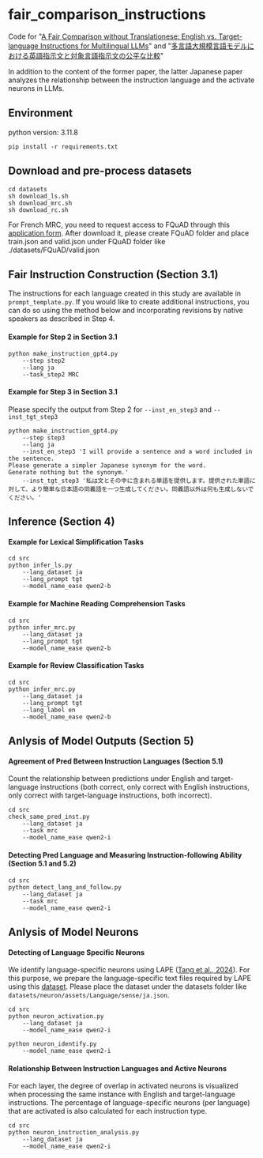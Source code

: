 # fair_comparison_instructions
Code for "[A Fair Comparison without Translationese: English vs. Target-language Instructions for Multilingual LLMs](https://aclanthology.org/2025.naacl-short.55/)" and "[多言語大規模言語モデルにおける英語指示文と対象言語指示文の公平な比較](https://www.anlp.jp/proceedings/annual_meeting/2025/pdf_dir/P7-12.pdf)"

In addition to the content of the former paper, the latter Japanese paper analyzes the relationship between the instruction language and the activate neurons in LLMs.

## Environment

python version: 3.11.8

```
pip install -r requirements.txt
```

## Download and pre-process datasets

```
cd datasets
sh download_ls.sh
sh download_mrc.sh
sh download_rc.sh
```
For French MRC, you need to request access to FQuAD through this [application form](https://fquad.illuin.tech/).
After download it, please create FQuAD folder and place train.json and valid.json under FQuAD folder like ./datasets/FQuAD/valid.json

## Fair Instruction Construction (Section 3.1)
The instructions for each language created in this study are available in `prompt_template.py`.
If you would like to create additional instructions, you can do so using the method below and incorporating revisions by native speakers as described in Step 4.

#### Example for Step 2 in Section 3.1
```
python make_instruction_gpt4.py 
    --step step2 
    --lang ja
    --task_step2 MRC
```

#### Example for Step 3 in Section 3.1
Please specify the output from Step 2 for `--inst_en_step3` and `--inst_tgt_step3` 
```
python make_instruction_gpt4.py 
    --step step3 
    --lang ja 
    --inst_en_step3 'I will provide a sentence and a word included in the sentence.
Please generate a simpler Japanese synonym for the word.
Generate nothing but the synonym.' 
    --inst_tgt_step3 '私は文とその中に含まれる単語を提供します。提供された単語に対して、より簡単な日本語の同義語を一つ生成してください。同義語以外は何も生成しないでください。' 
```

## Inference (Section 4)

#### Example for Lexical Simplification Tasks
```
cd src
python infer_ls.py 
    --lang_dataset ja 
    --lang_prompt tgt 
    --model_name_ease qwen2-b
```

#### Example for Machine Reading Comprehension Tasks
```
cd src
python infer_mrc.py 
    --lang_dataset ja 
    --lang_prompt tgt 
    --model_name_ease qwen2-b
```

#### Example for Review Classification Tasks
```
cd src
python infer_mrc.py 
    --lang_dataset ja 
    --lang_prompt tgt 
    --lang_label en
    --model_name_ease qwen2-b
```


## Anlysis of Model Outputs (Section 5)

#### Agreement of Pred Between Instruction Languages (Section 5.1)
Count the relationship between predictions under English and target-language instructions (both correct, only correct with English instructions, only correct with target-language instructions, both incorrect).
```
cd src
check_same_pred_inst.py
    --lang_dataset ja
    --task mrc
    --model_name_ease qwen2-i
```

#### Detecting Pred Language and Measuring Instruction-following Ability (Section 5.1 and 5.2)
```
cd src
python detect_lang_and_follow.py
    --lang_dataset ja
    --task mrc
    --model_name_ease qwen2-i
```

## Anlysis of Model Neurons

#### Detecting of Language Specific Neurons
We identify language-specific neurons using LAPE ([Tang et al., 2024](https://aclanthology.org/2024.acl-long.309/)).
For this purpose, we prepare the language-specific text files required by LAPE using this [dataset](https://github.com/kojima-takeshi188/lang_neuron/tree/main/assets/Language/sense).
Please place the dataset under the datasets folder like `datasets/neuron/assets/Language/sense/ja.json`.

```
cd src
python neuron_activation.py
    --lang_dataset ja
    --model_name_ease qwen2-i

python neuron_identify.py
    --model_name_ease qwen2-i
```

#### Relationship Between Instruction Languages and Active Neurons

For each layer, the degree of overlap in activated neurons is visualized when processing the same instance with English and target-language instructions.
The percentage of language-specific neurons (per language) that are activated is also calculated for each instruction type.
```
cd src
python neuron_instruction_analysis.py
    --lang_dataset ja
    --model_name_ease qwen2-i
```
